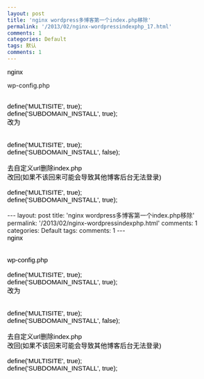 ```yaml
---
layout: post
title: 'nginx wordpress多博客第一个index.php移除'
permalink: '/2013/02/nginx-wordpressindexphp_17.html'
comments: 1
categories: Default
tags: 默认
comments: 1
---
```

<div dir="ltr"><b style="color:rgb(0,0,0);font-family:Arial;font-size:15px;text-indent:275px;font-weight:normal"><span style="background-color:transparent;vertical-align:baseline;white-space:pre-wrap">nginx</span><br/> <span style="background-color:transparent;vertical-align:baseline;white-space:pre-wrap"></span></b></div>

wp-config.php

<div><b style="color:rgb(0,0,0);font-family:Arial;font-size:15px;text-indent:275px;font-weight:normal"><br/> <span style="background-color:transparent;vertical-align:baseline;white-space:pre-wrap">define('MULTISITE', true);</span><br/><span style="background-color:transparent;vertical-align:baseline;white-space:pre-wrap">define('SUBDOMAIN_INSTALL', true);</span><br/> <span style="background-color:transparent;vertical-align:baseline;white-space:pre-wrap">改为</span><br/><span style="background-color:transparent;vertical-align:baseline;white-space:pre-wrap"></span><br/><span style="background-color:transparent;vertical-align:baseline;white-space:pre-wrap"></span><br/> <span style="background-color:transparent;vertical-align:baseline;white-space:pre-wrap">define('MULTISITE', true);</span><br/><span style="background-color:transparent;vertical-align:baseline;white-space:pre-wrap">define('SUBDOMAIN_INSTALL', false);</span><br/> <span style="background-color:transparent;vertical-align:baseline;white-space:pre-wrap"></span><br/><span style="background-color:transparent;vertical-align:baseline;white-space:pre-wrap">去自定义url删除index.php</span><br/><span style="background-color:transparent;vertical-align:baseline;white-space:pre-wrap">改回(如果不该回来可能会导致其他博客后台无法登录)</span><br/> <span style="background-color:transparent;vertical-align:baseline;white-space:pre-wrap"></span><br/><span style="background-color:transparent;vertical-align:baseline;white-space:pre-wrap">define('MULTISITE', true);</span><br/> <span style="background-color:transparent;vertical-align:baseline;white-space:pre-wrap">define('SUBDOMAIN_INSTALL', true);</span><br/><span style="background-color:transparent;vertical-align:baseline;white-space:pre-wrap"></span><br/> </b></div>---
layout: post
title: 'nginx wordpress多博客第一个index.php移除'
permalink: '/2013/02/nginx-wordpressindexphp.html'
comments: 1
categories: Default
tags: 
comments: 1
---
<div dir="ltr"><b id="internal-source-marker_0.8870383156463504" style="color:rgb(0,0,0);font-family:Arial;font-size:15px;text-indent:275px;font-weight:normal"><span style="background-color:transparent;vertical-align:baseline;white-space:pre-wrap">nginx</span><br/> <span style="background-color:transparent;vertical-align:baseline;white-space:pre-wrap"></span><br/><br/>wp-config.php</b><div><b style="color:rgb(0,0,0);font-family:Arial;font-size:15px;text-indent:275px;font-weight:normal"><br/> <span style="background-color:transparent;vertical-align:baseline;white-space:pre-wrap">define('MULTISITE', true);</span><br/><span style="background-color:transparent;vertical-align:baseline;white-space:pre-wrap">define('SUBDOMAIN_INSTALL', true);</span><br/> <span style="background-color:transparent;vertical-align:baseline;white-space:pre-wrap">改为</span><br/><span style="background-color:transparent;vertical-align:baseline;white-space:pre-wrap"></span><br/><span style="background-color:transparent;vertical-align:baseline;white-space:pre-wrap"></span><br/> <span style="background-color:transparent;vertical-align:baseline;white-space:pre-wrap">define('MULTISITE', true);</span><br/><span style="background-color:transparent;vertical-align:baseline;white-space:pre-wrap">define('SUBDOMAIN_INSTALL', false);</span><br/> <span style="background-color:transparent;vertical-align:baseline;white-space:pre-wrap"></span><br/><span style="background-color:transparent;vertical-align:baseline;white-space:pre-wrap">去自定义url删除index.php</span><br/><span style="background-color:transparent;vertical-align:baseline;white-space:pre-wrap">改回(如果不该回来可能会导致其他博客后台无法登录)</span><br/> <span style="background-color:transparent;vertical-align:baseline;white-space:pre-wrap"></span><br/><span style="background-color:transparent;vertical-align:baseline;white-space:pre-wrap">define('MULTISITE', true);</span><br/> <span style="background-color:transparent;vertical-align:baseline;white-space:pre-wrap">define('SUBDOMAIN_INSTALL', true);</span><br/><span style="background-color:transparent;vertical-align:baseline;white-space:pre-wrap"></span><br/> </b></div></div>